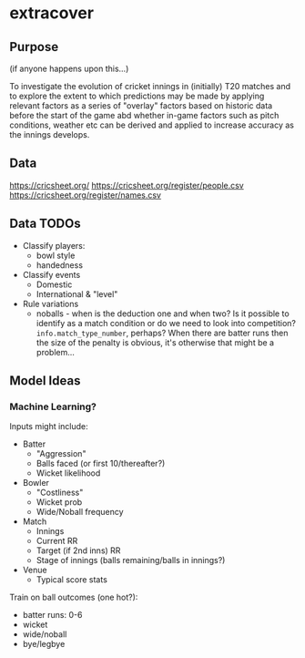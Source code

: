 # extracover

## Purpose

(if anyone happens upon this...)

To investigate the evolution of cricket innings in (initially) T20 matches and to explore the extent to which predictions may be made by applying relevant factors as a series of "overlay" factors based on historic data before the start of the game abd whether in-game factors such as pitch conditions, weather etc can be derived and applied to increase accuracy as the innings develops.

## Data

https://cricsheet.org/
https://cricsheet.org/register/people.csv
https://cricsheet.org/register/names.csv


## Data TODOs

* Classify players:
  * bowl style
  * handedness
* Classify events
  * Domestic
  * International & "level"
* Rule variations
  * noballs - when is the deduction one and when two? Is it possible to identify as a match condition or do we need to look into competition? `info.match_type_number`, perhaps? When there are batter runs then the size of the penalty is obvious, it's otherwise that might be a problem...

## Model Ideas

### Machine Learning?

Inputs might include:

* Batter
  * "Aggression"
  * Balls faced (or first 10/thereafter?)
  * Wicket likelihood
* Bowler
  * "Costliness"
  * Wicket prob
  * Wide/Noball frequency
* Match
  * Innings
  * Current RR
  * Target (if 2nd inns) RR
  * Stage of innings (balls remaining/balls in innings?)
* Venue
  * Typical score stats

Train on ball outcomes (one hot?):

* batter runs: 0-6
* wicket
* wide/noball
* bye/legbye